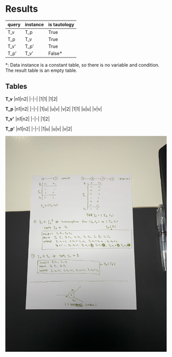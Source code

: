 # Results

|query|instance|is tautology|
|---|---|---|
|T_v|T_p|True|
|T_p|T_v|True|
|T_v'|T_p'|True|
|T_p'|T_v'|False*|

*: Data instance is a constant table, so there is no variable and condition. The result table is an empty table.

## Tables
**T_v**
|n1|n2|
|-|-|
|1|1|
|1|2|


**T_p**
|n1|n2|
|-|-|
|1|u|
|u|v|
|v|2|
|1|1|
|u|u|
|v|v|


**T_v'**
|n1|n2|
|-|-|
|1|2|

**T_p'**
|n1|n2|
|-|-|
|1|u|
|u|v|
|v|2|

![earlist_topo](3.jpg)



